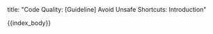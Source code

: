 <frontmatter>
title: "Code Quality: [Guideline] Avoid Unsafe Shortcuts: Introduction"
</frontmatter>

{{index_body}}

